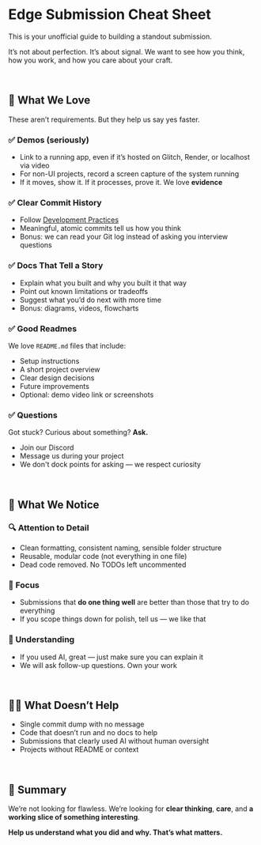 # Edge Submission Cheat Sheet

This is your unofficial guide to building a standout submission.

It’s not about perfection. It’s about signal. We want to see how you think, how you work, and how you care about your craft.

<br>

## 🚀 What We Love

These aren’t requirements. But they help us say yes faster.

### ✅ Demos (seriously)

- Link to a running app, even if it’s hosted on Glitch, Render, or localhost via video
- For non-UI projects, record a screen capture of the system running
- If it moves, show it. If it processes, prove it. We love **evidence**

### ✅ Clear Commit History

- Follow [Development Practices](./development-practices.md)
- Meaningful, atomic commits tell us how you think
- Bonus: we can read your Git log instead of asking you interview questions

### ✅ Docs That Tell a Story

- Explain what you built and why you built it that way
- Point out known limitations or tradeoffs
- Suggest what you’d do next with more time
- Bonus: diagrams, videos, flowcharts

### ✅ Good Readmes

We love `README.md` files that include:

- Setup instructions
- A short project overview
- Clear design decisions
- Future improvements
- Optional: demo video link or screenshots

### ✅ Questions

Got stuck? Curious about something? **Ask.**

- Join our Discord
- Message us during your project
- We don't dock points for asking — we respect curiosity

<br>

## 👀 What We Notice

### 🔍 Attention to Detail

- Clean formatting, consistent naming, sensible folder structure
- Reusable, modular code (not everything in one file)
- Dead code removed. No TODOs left uncommented

### 🎯 Focus

- Submissions that **do one thing well** are better than those that try to do everything
- If you scope things down for polish, tell us — we like that

### 🧠 Understanding

- If you used AI, great — just make sure you can explain it
- We will ask follow-up questions. Own your work

<br>

## 🙅‍♂️ What Doesn’t Help

- Single commit dump with no message
- Code that doesn’t run and no docs to help
- Submissions that clearly used AI without human oversight
- Projects without README or context

<br>

## 🧵 Summary

We’re not looking for flawless. We’re looking for **clear thinking**, **care**, and **a working slice of something interesting**.

**Help us understand what you did and why. That’s what matters.**
